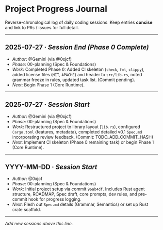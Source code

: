 # Project Progress Journal

Reverse-chronological log of daily coding sessions.  Keep entries **concise** and link to PRs / issues for full detail.

---

## 2025-07-27 · _Session End (Phase 0 Complete)_
*   _Author_: @Gemini (via @0xjcf)
*   _Phase_: 00-planning (Spec & Foundations)
*   _Work_: Completed Phase 0: Added CI skeleton (`check`, `fmt`, `clippy`), added license files (`MIT`, `APACHE`) and header to `src/lib.rs`, noted grammar freeze in rules, updated task list. (Commit pending).
*   _Next_: Begin Phase 1 (Core Runtime).

---

## 2025-07-27 · _Session Start_
*   _Author_: @Gemini (via @0xjcf)
*   _Phase_: 00-planning (Spec & Foundations)
*   _Work_: Restructured project to library layout (`lib.rs`), configured `Cargo.toml` (features, metadata), completed detailed v0.1 `Spec.md` incorporating review feedback. (Commit: TODO_ADD_COMMIT_HASH)
*   _Next_: Implement CI skeleton (Phase 0 remaining task) or begin Phase 1 (Core Runtime).

---

## YYYY-MM-DD · _Session Start_
*   _Author_: @0xjcf
*   _Phase_: 00-planning (Spec & Foundations)
*   _Work_: Initial project setup via commit `96ab4df`. Includes Rust agent structure, ROADMAP, Spec draft, core prompts, dev rules, and pre-commit hook for progress logging.
*   _Next_: Flesh out `Spec.md` details (Grammar, Semantics) or set up Rust crate scaffold.

---

_Add new sessions above this line._ 